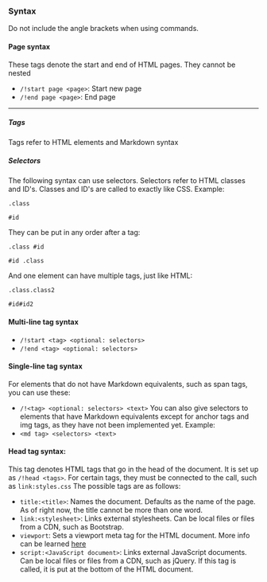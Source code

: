 ### Syntax
Do not include the angle brackets when using commands.
#### Page syntax
These tags denote the start and end of HTML pages. They cannot be nested
- `/!start page <page>`: Start new page
- `/!end page <page>`: End page
___
##### Tags
Tags refer to HTML elements and Markdown syntax
##### Selectors
The following syntax can use selectors. Selectors refer to HTML classes and ID's. Classes and ID's are called to exactly like CSS. Example:

`.class`

`#id`

They can be put in any order after a tag:

`.class #id`

`#id .class`

And one element can have multiple tags, just like HTML:

`.class.class2`

`#id#id2`

#### Multi-line tag syntax
- `/!start <tag> <optional: selectors>`
- `/!end <tag> <optional: selectors>`
#### Single-line tag syntax
For elements that do not have Markdown equivalents, such as span tags, you can use these:
- `/!<tag> <optional: selectors> <text>`
You can also give selectors to elements that have Markdown equivalents except for anchor tags and img tags, as they have not been implemented yet. Example:
- `<md tag> <selectors> <text>`
#### Head tag syntax:
This tag denotes HTML tags that go in the head of the document. It is set up as `/!head <tags>`. For certain tags, they must be connected to the call, such as `link:styles.css` The possible tags are as follows:
- `title:<title>`: Names the document. Defaults as the name of the page. As of right now, the title cannot be more than one word.
- `link:<stylesheet>`: Links external stylesheets. Can be local files or files from a CDN, such as Bootstrap.
- `viewport`: Sets a viewport meta tag for the HTML document. More info can be learned [here](https://www.w3schools.com/css/css_rwd_viewport.asp)
- `script:<JavaScript document>`: Links external JavaScript documents. Can be local files or files from a CDN, such as jQuery. If this tag is called, it is put at the bottom of the HTML document.

